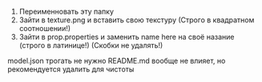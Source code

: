  1. Переименновать эту папку
 2. Зайти в texture.png и вставить свою текстуру (Строго в квадратном соотношении!)
 3. Зайти в prop.properties и заменить name here на своё назание (строго в латинице!) (Скобки не удалять!)

 model.json трогать не нужно
 README.md вообще не влияет, но рекомендуется удалить для чистоты 
